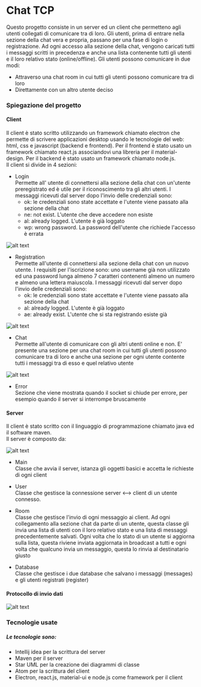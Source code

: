 # Chat TCP
Questo progetto consiste in un server ed un client che permetteno agli utenti collegati di comunicare tra di loro. Gli utenti, prima di entrare nella sezione della chat vera e propria, passano per una fase di login o registrazione. Ad ogni accesso alla sezione della chat, vengono caricati tutti i messaggi scritti in precedenza e anche una lista contenente tutti gli utenti e il loro relativo stato (online/offline). Gli utenti possono comunicare in due modi: 
* Attraverso una chat room in cui tutti gli utenti possono comunicare tra di loro
* Direttamente con un altro utente deciso 

### Spiegazione del progetto
#### Client
Il client è stato scritto utilizzando un framework chiamato electron che permette di scrivere applicazioni desktop usando le tecnologie del web: html, css e javascript (backend e frontend). Per il frontend è stato usato un framework chiamato react.js associandovi una libreria per il material-design. Per il backend è stato usato un framework chiamato node.js.<br />
Il client si divide in 4 sezioni: 
* Login <br />
Permette all' utente di connettersi alla sezione della chat con un'utente preregistrato ed è utile per il riconoscimento tra gli altri utenti. I messaggi ricevuti dal server dopo l'invio delle credenziali sono: 
  * ok: le credenziali sono state accettate e l'utente viene passato alla sezione della chat
  * ne: not exist. L'utente che deve accedere non esiste
  * al: already logged. L'utente è già loggato
  * wp: wrong password. La password dell'utente che richiede l'accesso è errata
  
![alt text](./documentations/class_diagram/client/Login.jpg)

* Registration <br />
Permette all'utente di connettersi alla sezione della chat con un nuovo utente. I requisiti per l'iscrizione sono: uno username già non utilizzato ed una password lunga almeno 7 caratteri contenenti almeno un numero e almeno una lettera maiuscola. I messaggi ricevuti dal server dopo l'invio delle credenziali sono: 
  * ok: le credenziali sono state accettate e l'utente viene passato alla sezione della chat
  * al: already logged. L'utente è già loggato
  * ae: already exist. L'utente che si sta registrando esiste già
  
![alt text](./documentations/class_diagram/client/Registration.jpg)

* Chat <br />
Permette all'utente di comunicare con gli altri utenti online e non. E' presente una sezione per una chat room in cui tutti gli utenti possono comunicare tra di loro e anche una sezione per ogni utente contente tutti i messaggi tra di esso e quel relativo utente

![alt text](./documentations/class_diagram/client/Chat.jpg)

* Error <br />
Sezione che viene mostrata quando il socket si chiude per errore, per esempio quando il server si interrompe bruscamente

#### Server
Il client è stato scritto con il linguaggio di programmazione chiamato java ed il software maven.<br />
Il server è composto da:

![alt text](./documentations/class_diagram/server/Server.jpg)

* Main <br />
Classe che avvia il server, istanza gli oggetti basici e accetta le richieste di ogni client

* User <br />
Classe che gestisce la connessione server <--> client di un utente connesso. 

* Room <br />
Classe che gestisce l'invio di ogni messaggio ai client. Ad ogni collegamento alla sezione chat da parte di un utente, questa classe gli invia una lista di utenti con il loro relativo stato e una lista di messaggi precedentemente salvati. Ogni volta che lo stato di un utente si aggiorna sulla lista, questa riviene inviata aggiornata in broadcast a tutti e ogni volta che qualcuno invia un messaggio, questa lo rinvia al destinatario giusto

* Database <br />
Classe che gestisce i due database che salvano i messaggi (messages) e gli utenti registrati (register)

#### Protocollo di invio dati
![alt text](./documentations/protocol/Protocol.jpg)

### Tecnologie usate
##### Le tecnologie sono:
* Intellij idea per la scrittura del server
* Maven per il server
* Star UML per la creazione dei diagrammi di classe
* Atom per la scrittura del client
* Electron, react.js, material-ui e node.js come framework per il client
